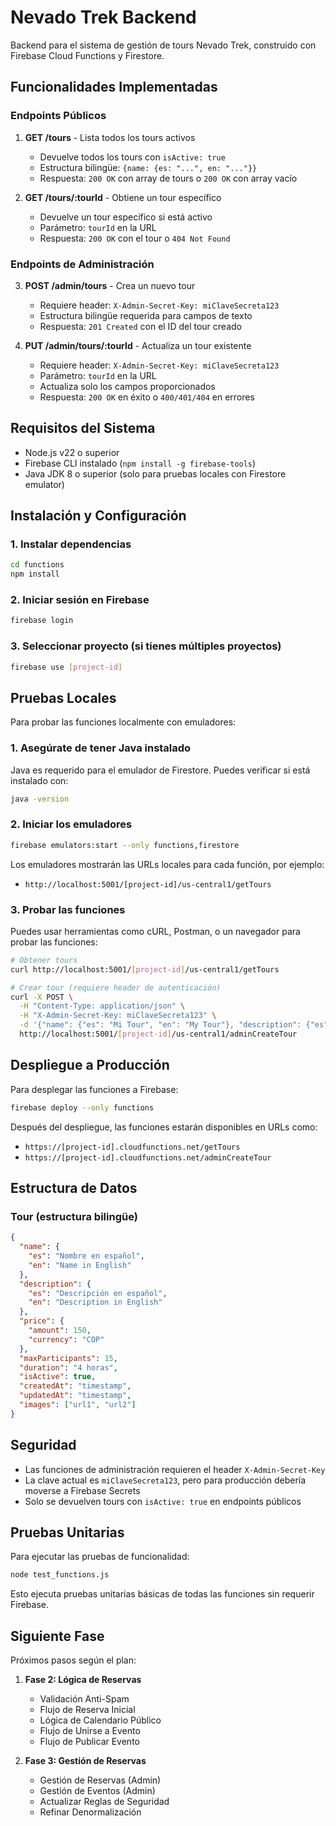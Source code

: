 # Nevado Trek Backend

Backend para el sistema de gestión de tours Nevado Trek, construido con Firebase Cloud Functions y Firestore.

## Funcionalidades Implementadas

### Endpoints Públicos

1. **GET /tours** - Lista todos los tours activos
   - Devuelve todos los tours con `isActive: true`
   - Estructura bilingüe: `{name: {es: "...", en: "..."}}`
   - Respuesta: `200 OK` con array de tours o `200 OK` con array vacío

2. **GET /tours/:tourId** - Obtiene un tour específico
   - Devuelve un tour específico si está activo
   - Parámetro: `tourId` en la URL
   - Respuesta: `200 OK` con el tour o `404 Not Found`

### Endpoints de Administración

3. **POST /admin/tours** - Crea un nuevo tour
   - Requiere header: `X-Admin-Secret-Key: miClaveSecreta123`
   - Estructura bilingüe requerida para campos de texto
   - Respuesta: `201 Created` con el ID del tour creado

4. **PUT /admin/tours/:tourId** - Actualiza un tour existente
   - Requiere header: `X-Admin-Secret-Key: miClaveSecreta123`
   - Parámetro: `tourId` en la URL
   - Actualiza solo los campos proporcionados
   - Respuesta: `200 OK` en éxito o `400/401/404` en errores

## Requisitos del Sistema

- Node.js v22 o superior
- Firebase CLI instalado (`npm install -g firebase-tools`)
- Java JDK 8 o superior (solo para pruebas locales con Firestore emulator)

## Instalación y Configuración

### 1. Instalar dependencias

```bash
cd functions
npm install
```

### 2. Iniciar sesión en Firebase

```bash
firebase login
```

### 3. Seleccionar proyecto (si tienes múltiples proyectos)

```bash
firebase use [project-id]
```

## Pruebas Locales

Para probar las funciones localmente con emuladores:

### 1. Asegúrate de tener Java instalado

Java es requerido para el emulador de Firestore. Puedes verificar si está instalado con:

```bash
java -version
```

### 2. Iniciar los emuladores

```bash
firebase emulators:start --only functions,firestore
```

Los emuladores mostrarán las URLs locales para cada función, por ejemplo:
- `http://localhost:5001/[project-id]/us-central1/getTours`

### 3. Probar las funciones

Puedes usar herramientas como cURL, Postman, o un navegador para probar las funciones:

```bash
# Obtener tours
curl http://localhost:5001/[project-id]/us-central1/getTours

# Crear tour (requiere header de autenticación)
curl -X POST \
  -H "Content-Type: application/json" \
  -H "X-Admin-Secret-Key: miClaveSecreta123" \
  -d '{"name": {"es": "Mi Tour", "en": "My Tour"}, "description": {"es": "Descripción", "en": "Description"}}' \
  http://localhost:5001/[project-id]/us-central1/adminCreateTour
```

## Despliegue a Producción

Para desplegar las funciones a Firebase:

```bash
firebase deploy --only functions
```

Después del despliegue, las funciones estarán disponibles en URLs como:
- `https://[project-id].cloudfunctions.net/getTours`
- `https://[project-id].cloudfunctions.net/adminCreateTour`

## Estructura de Datos

### Tour (estructura bilingüe)
```json
{
  "name": {
    "es": "Nombre en español",
    "en": "Name in English"
  },
  "description": {
    "es": "Descripción en español",
    "en": "Description in English"
  },
  "price": {
    "amount": 150,
    "currency": "COP"
  },
  "maxParticipants": 15,
  "duration": "4 horas",
  "isActive": true,
  "createdAt": "timestamp",
  "updatedAt": "timestamp",
  "images": ["url1", "url2"]
}
```

## Seguridad

- Las funciones de administración requieren el header `X-Admin-Secret-Key`
- La clave actual es `miClaveSecreta123`, pero para producción debería moverse a Firebase Secrets
- Solo se devuelven tours con `isActive: true` en endpoints públicos

## Pruebas Unitarias

Para ejecutar las pruebas de funcionalidad:

```bash
node test_functions.js
```

Esto ejecuta pruebas unitarias básicas de todas las funciones sin requerir Firebase.

## Siguiente Fase

Próximos pasos según el plan:

1. **Fase 2: Lógica de Reservas**
   - Validación Anti-Spam
   - Flujo de Reserva Inicial
   - Lógica de Calendario Público
   - Flujo de Unirse a Evento
   - Flujo de Publicar Evento

2. **Fase 3: Gestión de Reservas**
   - Gestión de Reservas (Admin)
   - Gestión de Eventos (Admin)
   - Actualizar Reglas de Seguridad
   - Refinar Denormalización